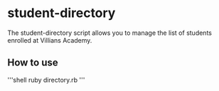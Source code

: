 # student-directory #

The student-directory script allows you to manage the list of students enrolled at Villians Academy.

## How to use ##
'''shell
ruby directory.rb
'''
